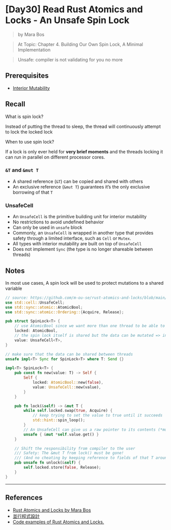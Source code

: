 # [Day30] Read Rust Atomics and Locks - An Unsafe Spin Lock

> by Mara Bos

> At Topic: Chapter 4. Building Our Own Spin Lock, A Minimal Implementation

> Unsafe: compiler is not validating for you no more

## Prerequisites

- [Interior Mutability](https://marabos.nl/atomics/basics.html#interior-mutability)

## Recall

What is spin lock?

Instead of putting the thread to sleep, the thread will continuously attempt to lock the locked lock

When to use spin lock?

If a lock is only ever held for **very brief moments** and the threads locking it can run in parallel on different processor cores.

### `&T` and `&mut T`

- A shared reference (`&T`) can be copied and shared with others
- An exclusive reference (`&mut T`) guarantees it’s the only exclusive borrowing of that `T`

### UnsafeCell

- An `UnsafeCell` is the primitive building unit for interior mutability
- No restrictions to avoid undefined behavior
- Can only be used in `unsafe` block
- Commonly, an `UnsafeCell` is wrapped in another type that provides safety through a limited interface, such as `Cell` or `Mutex`. 
- All types with interior mutability are built on top of `UnsafeCell`
- Does not implement `Sync` (the type is no longer shareable between threads)

## Notes

In most use cases, A spin lock will be used to protect mutations to a shared variable

```rust
// source: https://github.com/m-ou-se/rust-atomics-and-locks/blob/main/src/ch4_spin_lock/s2_unsafe.rs
use std::cell::UnsafeCell;
use std::sync::atomic::AtomicBool;
use std::sync::atomic::Ordering::{Acquire, Release};

pub struct SpinLock<T> {
    // use AtomicBool since we want more than one thread to be able to interact with it simultaneously
    locked: AtomicBool,
    // the spin lock itself is shared but the data can be mutated => interior mutability
    value: UnsafeCell<T>,
}

// make sure that the data can be shared between threads
unsafe impl<T> Sync for SpinLock<T> where T: Send {}

impl<T> SpinLock<T> {
    pub const fn new(value: T) -> Self {
        Self {
            locked: AtomicBool::new(false),
            value: UnsafeCell::new(value),
        }
    }

    pub fn lock(&self) -> &mut T {
        while self.locked.swap(true, Acquire) {
            // keep trying to set the value to true until it succeeds
            std::hint::spin_loop();
        }
        // An UnsafeCell can give us a raw pointer to its contents (*mut T) through its get() method, which we can convert to a reference within an unsafe block, as follows:
        unsafe { &mut *self.value.get() }
    }

    // Shift the responsibility from compiler to the user
    /// Safety: The &mut T from lock() must be gone!
    /// (And no cheating by keeping reference to fields of that T around!)
    pub unsafe fn unlock(&self) {
        self.locked.store(false, Release);
    }
}
```

---

## References

- [Rust Atomics and Locks by Mara Bos](https://marabos.nl/atomics/)
- [並行程式設計](https://hackmd.io/@sysprog/concurrency/https%3A%2F%2Fhackmd.io%2F%40sysprog%2FS1AMIFt0D)
- [Code examples of Rust Atomics and Locks.](https://github.com/m-ou-se/rust-atomics-and-locks)
